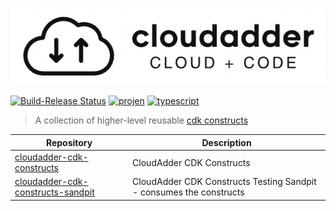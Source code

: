 ![cloudadder](cloudadder_logo_small.png "cloudadder")

[![Build-Release Status](https://github.com/cloudadder/cloudadder-cdk-constructs/actions/workflows/release/badge.svg)](https://github.com/cloudadder/cloudadder-cdk-constructs/actions?query=workflow=Build)
[![projen](https://img.shields.io/badge/buildtool-projen-blue.svg)](https://github.com/projen/projen)
[![typescript](https://img.shields.io/badge/jsii-typescript-blueviolet.svg)](https://www.npmjs.com/~cloudadder?activeTab=packages)

> A collection of higher-level reusable [cdk constructs](https://github.com/awslabs/aws-cdk)

| Repository                                                                                | Description                                               |
|-------------------------------------------------------------------------------------------|-----------------------------------------------------------|
| [cloudadder-cdk-constructs](https://github.com/cloudadder/cloudadder-cdk-constructs) | CloudAdder CDK Constructs     |
| [cloudadder-cdk-constructs-sandpit](https://github.com/cloudadder/cloudadder-cdk-constructs-sandpit) | CloudAdder CDK Constructs Testing Sandpit - consumes the constructs     |

